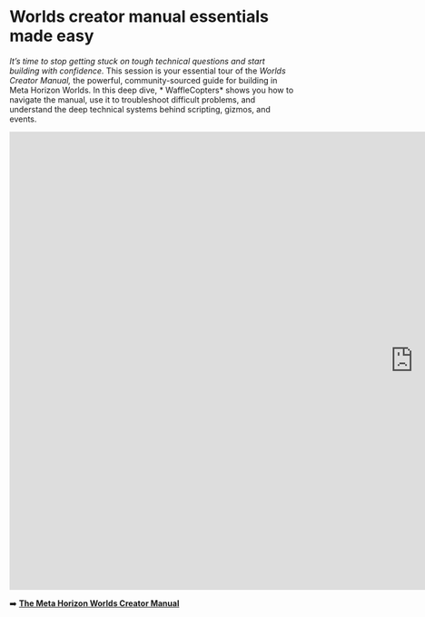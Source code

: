 # Worlds creator manual essentials made easy
*It’s time to stop getting stuck on tough technical questions and start building with confidence.* This session is your essential tour of the *Worlds Creator Manual,* the powerful, community-sourced guide for building in Meta Horizon Worlds. In this deep dive, * WaffleCopters* shows you how to navigate the manual, use it to troubleshoot difficult problems, and understand the deep technical systems behind scripting, gizmos, and events.

<iframe width="1421" height="808" src="https://www.youtube.com/embed/MqPOoDBY2S8" title="Worlds Creator Manual Essentials Made Easy" frameborder="0" allow="accelerometer; autoplay; clipboard-write; encrypted-media; gyroscope; picture-in-picture; web-share" referrerpolicy="strict-origin-when-cross-origin" allowfullscreen></iframe>

➡️ **[The Meta Horizon Worlds Creator Manual](https://github.com/MHCPCreators/horizonCreatorManual)** 